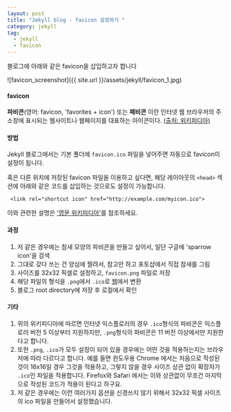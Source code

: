 ```yaml
---
layout: post
title: "Jekyll blog - favicon 설정하기 "
category: jekyll
tag:
  - jekyll
  - favicon
---
```


블로그에 아래와 같은 favicon을 삽입하고자 합니다  

![favicon_screenshot]({{ site.url }}/assets/jekyll/favicon_1.jpg)


#### **favicon**

**파비콘**(영어: favicon, 'favorites + icon') 또는 **패비콘** 이란 인터넷 웹 브라우저의 주소창에 표시되는 웹사이트나 웹페이지를 대표하는 아이콘이다. [(출처: 위키피디아)](https://ko.wikipedia.org/wiki/%ED%8C%8C%EB%B9%84%EC%BD%98)  




#### **방법**
Jekyll 블로그에서는 기본 폴더에 `favicon.ico` 파일을 넣어주면 자동으로 favicon이 설정이 됩니다.

혹은 다른 위치에 저장된 favicon 파일을 이용하고 싶다면, 해당 레이아웃의 `<head>` 섹션에 아래와 같은 코드를 삽입하는 것으로도 설정이 가능합니다.

```
 <link rel="shortcut icon" href="http://example.com/myicon.ico">
```

이와 관련한 설명은 ['영문 위키피디아'](https://en.wikipedia.org/wiki/Favicon#How_to_use)를 참조하세요.


#### **과정**

1. 저 같은 경우에는 참새 모양의 파비콘을 만들고 싶어서, 일단 구글에 'sparrow icon'을 검색
2. 그대로 갖다 쓰는 건 양심에 찔려서, 참고만 하고 포토샵에서 직접 참새를 그림
3. 사이즈를 32x32 픽셀로 설정하고, `favicon.png` 파일로 저장
4. 해당 파일의 형식을 `.png`에서 `.ico`로 [웹](https://convertio.co/kr/png-ico/)에서 변환
5. 블로그 root directory에 저장 후 로컬에서 확인


#### **기타**
1. 위의 위키피디아에 따르면 인터넷 익스플로러의 경우 `.ico`형식의 파비콘은 익스플로러 버전 5 이상부터 지원하지만, `.png`형식의 파비콘은 11 버전 이상에서만 지원한다고 합니다.
2. 또한 `.png`, `.ico`가 모두 설정이 되어 있을 경우에는 어떤 것을 적용하는지는 브라우저에 따라 다르다고 합니다. 예를 들면 윈도우용 Chrome 에서는 처음으로 작성된 것이 16x16일 경우 그것을 적용하고, 그렇지 않을 경우 사이즈 상관 없이 확장자가 `.ico`인 파일을 적용합니다. Firefox와 Safari 에서는 이와 상관없이 무조건 마지막으로 작성된 코드가 적용이 된다고 하구요.  
3. 저 같은 경우에는 이런 여러가지 옵션을 신경쓰지 않기 위해서 32x32 픽셀 사이즈의 ico 파일을 만들어서 설정했습니다.

